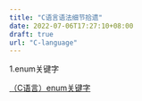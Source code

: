 ```yaml
---
title: "C语言语法细节拾遗"
date: 2022-07-06T17:27:10+08:00
draft: true
url: "C-language"
---
```


1.enum关键字

[（C语言）enum关键字](https://blog.csdn.net/weixin_42956373/article/details/112768376)

